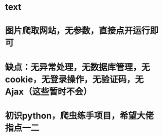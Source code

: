 # text
# 图片爬取网站，无参数，直接点开运行即可
# 缺点：无异常处理，无数据库管理，无cookie，无登录操作，无验证码，无Ajax（这些暂时不会）
# 初识python，爬虫练手项目，希望大佬指点一二
